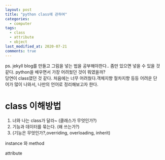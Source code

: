 ```yaml
---
layout: post
title: "python class에 관하여"
categories:
  - computer
tags:
  - class
  - attribute
  - object
last_modified_at: 2020-07-21
comments: true
---
```

ps. jekyll blog를 만들고 그림을 넣는 법을 공부해야한다.. 좀만 있으면 넣을 수 있을 것 같다.
python을 배우면서 가장 어려웠던 것이 뭐였을까?<br>
 당연이 class였던 것 같다. 처음에는 너무 어려웠다.객체지향 절차지향 등등 어려운 단어가 많이 나와서, 나만의 언어로 정리해보고자 한다.<br>


# class 이해방법
1. 너와 나는 class가 달라~ (클래스가 무엇인가?)
2. 기능과 데이터를 묶는다. (왜 쓰는가?)
3. (기능은 무엇인가?,overriding, overloading, inherit)

instance 와 method 

attribute


